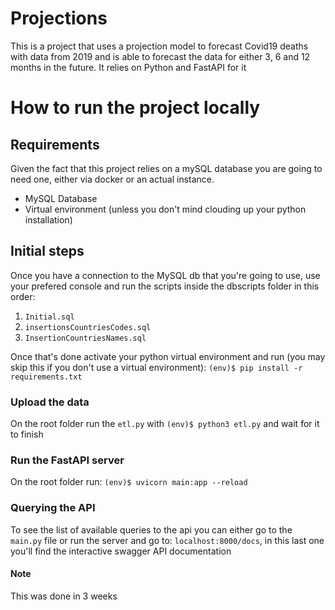 # Projections
This is a project that uses a projection model to forecast Covid19 deaths with data from 2019 and is able to forecast the data for either 3, 6 and 12 months in the future. It relies on Python and FastAPI for it

# How to run the project locally
## Requirements
Given the fact that this project relies on a mySQL database you are going to need one, either via docker or an actual instance.
- MySQL Database
- Virtual environment (unless you don't mind clouding up your python installation)

## Initial steps

Once you have a connection to the MySQL db that you're going to use, use your prefered console and run the scripts inside the dbscripts folder in this order:
1. ```Initial.sql```
2. ```insertionsCountriesCodes.sql```
3. ```InsertionCountriesNames.sql```

Once that's done activate your python virtual environment and run (you may skip this if you don't use a virtual environment):
```(env)$ pip install -r requirements.txt```

### Upload the data

On the root folder run the ```etl.py``` with ```(env)$ python3 etl.py``` and wait for it to finish

### Run the FastAPI server
On the root folder run: ```(env)$ uvicorn main:app --reload``` 

### Querying the API
To see the list of available queries to the api you can either go to the ```main.py``` file or run the server and go to: ```localhost:8000/docs```, in this last one you'll find the interactive swagger API documentation 

#### Note
This was done in 3 weeks
